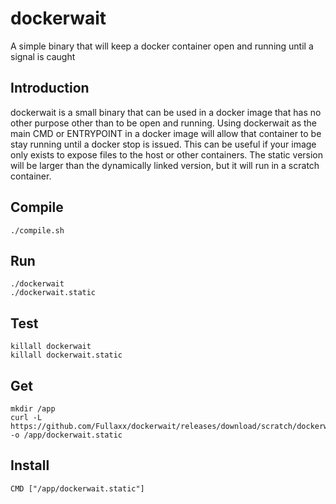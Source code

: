 # dockerwait
A simple binary that will keep a docker container open and running until a signal is caught

## Introduction
dockerwait is a small binary that can be used in a docker image that has no other purpose other than to be open and running.
Using dockerwait as the main CMD or ENTRYPOINT in a docker image will allow that container to be stay running until a docker stop is issued.
This can be useful if your image only exists to expose files to the host or other containers.
The static version will be larger than the dynamically linked version, but it will run in a scratch container.

## Compile
	./compile.sh

## Run
	./dockerwait
	./dockerwait.static

## Test
	killall dockerwait
	killall dockerwait.static

## Get
	mkdir /app
	curl -L https://github.com/Fullaxx/dockerwait/releases/download/scratch/dockerwait.static -o /app/dockerwait.static

## Install
	CMD ["/app/dockerwait.static"]
